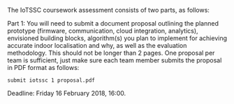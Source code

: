 The IoTSSC coursework assessment consists of two parts, as follows:

Part 1: You will need to submit a document proposal outlining the planned prototype (firmware, communication, cloud integration, analytics), envisioned building blocks, algorithm(s) you plan to implement for achieving accurate indoor localisation and why, as well as the evaluation methodology. This should not be longer than 2 pages. One proposal per team is sufficient, just make sure each team member submits the proposal in PDF format as follows:

	submit iotssc 1 proposal.pdf

Deadline: Friday 16 February 2018, 16:00.
